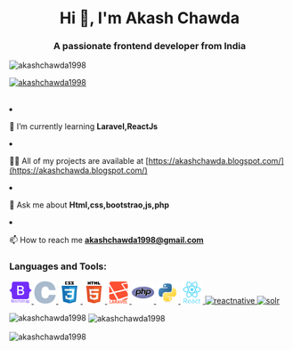 <h1 align="center">Hi 👋, I'm Akash Chawda</h1>
<h3 align="center">A passionate frontend developer from India</h3>

<p align="left"> <img src="https://komarev.com/ghpvc/?username=akashchawda1998&label=Profile%20views&color=0e75b6&style=flat" alt="akashchawda1998" /> </p>

<p align="left"> <a href="https://github.com/ryo-ma/github-profile-trophy"><img src="https://github-profile-trophy.vercel.app/?username=akashchawda1998" alt="akashchawda1998" /></a> </p>
<img src = ""
- 🔭 I’m currently working on **Affilate Marketing**

- 🌱 I’m currently learning **Laravel,ReactJs**

- 👨‍💻 All of my projects are available at [https://akashchawda.blogspot.com/](https://akashchawda.blogspot.com/)

- 💬 Ask me about **Html,css,bootstrao,js,php**

- 📫 How to reach me **akashchawda1998@gmail.com**


<h3 align="left">Languages and Tools:</h3>
<p align="left"> <a href="https://getbootstrap.com" target="_blank"> <img src="https://raw.githubusercontent.com/devicons/devicon/master/icons/bootstrap/bootstrap-plain-wordmark.svg" alt="bootstrap" width="40" height="40"/> </a> <a href="https://www.cprogramming.com/" target="_blank"> <img src="https://raw.githubusercontent.com/devicons/devicon/master/icons/c/c-original.svg" alt="c" width="40" height="40"/> </a> <a href="https://www.w3schools.com/css/" target="_blank"> <img src="https://raw.githubusercontent.com/devicons/devicon/master/icons/css3/css3-original-wordmark.svg" alt="css3" width="40" height="40"/> </a> <a href="https://www.w3.org/html/" target="_blank"> <img src="https://raw.githubusercontent.com/devicons/devicon/master/icons/html5/html5-original-wordmark.svg" alt="html5" width="40" height="40"/> </a> <a href="https://laravel.com/" target="_blank"> <img src="https://raw.githubusercontent.com/devicons/devicon/master/icons/laravel/laravel-plain-wordmark.svg" alt="laravel" width="40" height="40"/> </a> <a href="https://www.php.net" target="_blank"> <img src="https://raw.githubusercontent.com/devicons/devicon/master/icons/php/php-original.svg" alt="php" width="40" height="40"/> </a> <a href="https://www.python.org" target="_blank"> <img src="https://raw.githubusercontent.com/devicons/devicon/master/icons/python/python-original.svg" alt="python" width="40" height="40"/> </a> <a href="https://reactjs.org/" target="_blank"> <img src="https://raw.githubusercontent.com/devicons/devicon/master/icons/react/react-original-wordmark.svg" alt="react" width="40" height="40"/> </a> <a href="https://reactnative.dev/" target="_blank"> <img src="https://reactnative.dev/img/header_logo.svg" alt="reactnative" width="40" height="40"/> </a> <a href="https://lucene.apache.org/solr/" target="_blank"> <img src="https://www.vectorlogo.zone/logos/apache_solr/apache_solr-icon.svg" alt="solr" width="40" height="40"/> </a> </p>

<p><img align="left" src="https://github-readme-stats.vercel.app/api/top-langs?username=akashchawda1998&show_icons=true&locale=en&layout=compact" alt="akashchawda1998" /></p>

<p>&nbsp;<img align="center" src="https://github-readme-stats.vercel.app/api?username=akashchawda1998&show_icons=true&locale=en" alt="akashchawda1998" /></p>

<p><img align="center" src="https://github-readme-streak-stats.herokuapp.com/?user=akashchawda1998&" alt="akashchawda1998" /></p>

